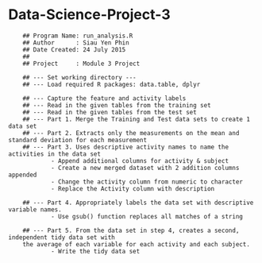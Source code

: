 # Data-Science-Project-3

        ## Program Name: run_analysis.R
        ## Author      : Siau Yen Phin
        ## Date Created: 24 July 2015
        ##
        ## Project     : Module 3 Project

        ## --- Set working directory ---
        ## --- Load required R packages: data.table, dplyr

        ## --- Capture the feature and activity labels
        ## --- Read in the given tables from the training set
        ## --- Read in the given tables from the test set
        ## --- Part 1. Merge the Training and Test data sets to create 1 data set
        ## --- Part 2. Extracts only the measurements on the mean and standard deviation for each measurement
        ## --- Part 3. Uses descriptive activity names to name the activities in the data set
                - Append additional columns for activity & subject
                - Create a new merged dataset with 2 addition columns appended
                - Change the activity column from numeric to character
                - Replace the Activity column with description

        ## --- Part 4. Appropriately labels the data set with descriptive variable names.
                - Use gsub() function replaces all matches of a string

        ## --- Part 5. From the data set in step 4, creates a second, independent tidy data set with
        the average of each variable for each activity and each subject.
                - Write the tidy data set
